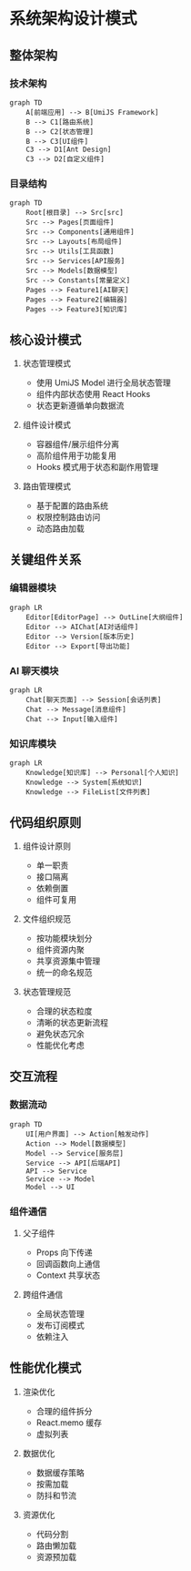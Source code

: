 # 系统架构设计模式

## 整体架构

### 技术架构

```mermaid
graph TD
    A[前端应用] --> B[UmiJS Framework]
    B --> C1[路由系统]
    B --> C2[状态管理]
    B --> C3[UI组件]
    C3 --> D1[Ant Design]
    C3 --> D2[自定义组件]
```

### 目录结构

```mermaid
graph TD
    Root[根目录] --> Src[src]
    Src --> Pages[页面组件]
    Src --> Components[通用组件]
    Src --> Layouts[布局组件]
    Src --> Utils[工具函数]
    Src --> Services[API服务]
    Src --> Models[数据模型]
    Src --> Constants[常量定义]
    Pages --> Feature1[AI聊天]
    Pages --> Feature2[编辑器]
    Pages --> Feature3[知识库]
```

## 核心设计模式

1. 状态管理模式

   - 使用 UmiJS Model 进行全局状态管理
   - 组件内部状态使用 React Hooks
   - 状态更新遵循单向数据流

2. 组件设计模式

   - 容器组件/展示组件分离
   - 高阶组件用于功能复用
   - Hooks 模式用于状态和副作用管理

3. 路由管理模式
   - 基于配置的路由系统
   - 权限控制路由访问
   - 动态路由加载

## 关键组件关系

### 编辑器模块

```mermaid
graph LR
    Editor[EditorPage] --> OutLine[大纲组件]
    Editor --> AIChat[AI对话组件]
    Editor --> Version[版本历史]
    Editor --> Export[导出功能]
```

### AI 聊天模块

```mermaid
graph LR
    Chat[聊天页面] --> Session[会话列表]
    Chat --> Message[消息组件]
    Chat --> Input[输入组件]
```

### 知识库模块

```mermaid
graph LR
    Knowledge[知识库] --> Personal[个人知识]
    Knowledge --> System[系统知识]
    Knowledge --> FileList[文件列表]
```

## 代码组织原则

1. 组件设计原则

   - 单一职责
   - 接口隔离
   - 依赖倒置
   - 组件可复用

2. 文件组织规范

   - 按功能模块划分
   - 组件资源内聚
   - 共享资源集中管理
   - 统一的命名规范

3. 状态管理规范
   - 合理的状态粒度
   - 清晰的状态更新流程
   - 避免状态冗余
   - 性能优化考虑

## 交互流程

### 数据流动

```mermaid
graph TD
    UI[用户界面] --> Action[触发动作]
    Action --> Model[数据模型]
    Model --> Service[服务层]
    Service --> API[后端API]
    API --> Service
    Service --> Model
    Model --> UI
```

### 组件通信

1. 父子组件

   - Props 向下传递
   - 回调函数向上通信
   - Context 共享状态

2. 跨组件通信
   - 全局状态管理
   - 发布订阅模式
   - 依赖注入

## 性能优化模式

1. 渲染优化

   - 合理的组件拆分
   - React.memo 缓存
   - 虚拟列表

2. 数据优化

   - 数据缓存策略
   - 按需加载
   - 防抖和节流

3. 资源优化
   - 代码分割
   - 路由懒加载
   - 资源预加载
